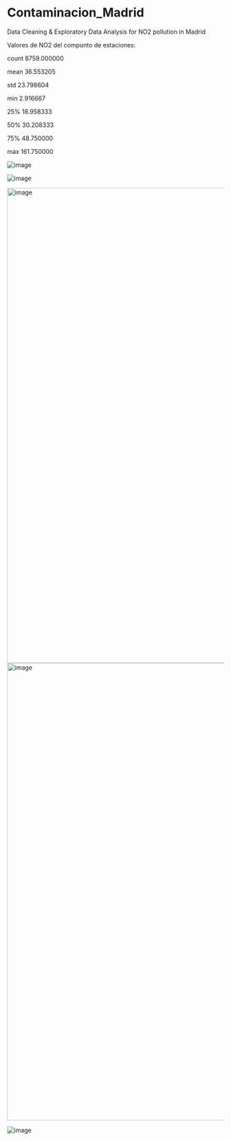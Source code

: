 # Contaminacion_Madrid
Data Cleaning &amp; Exploratory Data Analysis for NO2 pollution in Madrid

Valores de NO2 del compunto de estaciones:

count    8759.000000

mean       36.553205

std        23.798604

min         2.916667

25%        18.958333

50%        30.208333

75%        48.750000

max       161.750000


![image](https://github.com/JuanFran9/Contaminacion_Madrid/assets/58949950/5f57818b-e682-4319-b040-7b0f0d054d43)


![image](https://github.com/JuanFran9/Contaminacion_Madrid/assets/58949950/886e2d4a-bae0-419f-8cda-ee29dea11f8c)


<img width="1106" alt="image" src="https://github.com/JuanFran9/Contaminacion_Madrid/assets/58949950/04e239bf-8e58-44bb-8bd1-355ea36ce89d">


<img width="1065" alt="image" src="https://github.com/JuanFran9/Contaminacion_Madrid/assets/58949950/c4f5708a-0e78-4deb-8a1a-06d7d5300541">


![image](https://github.com/JuanFran9/Contaminacion_Madrid/assets/58949950/1b84beba-774d-4fee-96a1-148172cffa60)

